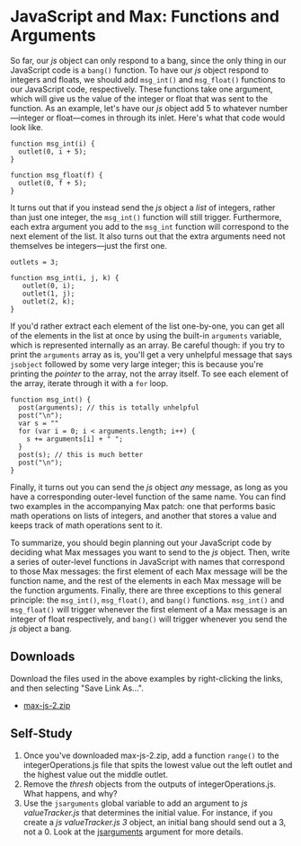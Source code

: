 # JavaScript and Max: Functions and Arguments

So far, our *js* object can only respond to a bang, since the only thing in our
JavaScript code is a `bang()` function.  To have our *js* object respond to
integers and floats, we should add `msg_int()` and `msg_float()` functions to
our JavaScript code, respectively.  These functions take one argument, which
will give us the value of the integer or float that was sent to the function.
As an example, let's have our *js* object add 5 to whatever number—integer or
float—comes in through its inlet.  Here's what that code would look like.

	function msg_int(i) {
	  outlet(0, i + 5);
	}

	function msg_float(f) {
	  outlet(0, f + 5);
	}


It turns out that if you instead send the *js* object a _list_ of integers,
rather than just one integer, the `msg_int()` function will still trigger.
Furthermore, each extra argument you add to the `msg_int` function will
correspond to the next element of the list.  It also turns out that the extra
arguments need not themselves be integers—just the first one.

	outlets = 3;

	function msg_int(i, j, k) {
	   outlet(0, i);
	   outlet(1, j);
	   outlet(2, k);
	}

If you'd rather extract each element of the list one-by-one, you can get all of
the elements in the list at once by using the built-in `arguments` variable,
which is represented internally as an array.  Be careful though: if you try to
print the `arguments` array as is, you'll get a very unhelpful message that
says `jsobject` followed by some very large integer; this is because you're
printing the _pointer_ to the array, not the array itself.  To see each element
of the array, iterate through it with a `for` loop.

	function msg_int() {
	  post(arguments); // this is totally unhelpful
	  post("\n");
	  var s = ""
	  for (var i = 0; i < arguments.length; i++) {
	    s += arguments[i] + " ";
	  }
	  post(s); // this is much better
	  post("\n");
	}

Finally, it turns out you can send the *js* object _any_ message, as long as
you have a corresponding outer-level function of the same name.  You can find
two examples in the accompanying Max patch: one that performs basic math
operations on lists of integers, and another that stores a value and keeps
track of math operations sent to it.

To summarize, you should begin planning out your JavaScript code by deciding
what Max messages you want to send to the *js* object.  Then, write a series of
outer-level functions in JavaScript with names that correspond to those Max
messages: the first element of each Max message will be the function name, and
the rest of the elements in each Max message will be the function arguments.
Finally, there are three exceptions to this general principle: the `msg_int()`,
`msg_float()`, and `bang()` functions.  `msg_int()` and `msg_float()` will
trigger whenever the first element of a Max message is an integer of float
respectively, and `bang()` will trigger whenever you send the *js* object a
bang.


## Downloads

Download the files used in the above examples by right-clicking the links, and
then selecting "Save Link As...".

* [max-js-2.zip](max-js-2.zip)


## Self-Study

1. Once you've downloaded max-js-2.zip, add a function `range()` to the
   integerOperations.js file that spits the lowest value out the left outlet
   and the highest value out the middle outlet.
2. Remove the *thresh* objects from the outputs of integerOperations.js.  What
   happens, and why?
3. Use the `jsarguments` global variable to add an argument to
   *js valueTracker.js* that determines the initial value.  For instance, if
   you create a *js valueTracker.js 3* object, an initial bang should send out
   a 3, not a 0.  Look at the
   [jsarguments](https://docs.cycling74.com/max7/maxobject/js) argument for
   more details.
